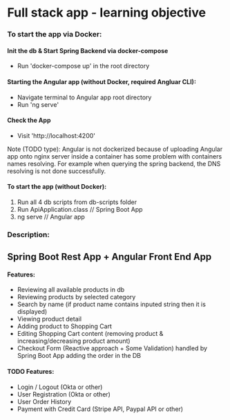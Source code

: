 # Full stack app - learning objective

### To start the app via Docker:

#### Init the db & Start Spring Backend via docker-compose
* Run 'docker-compose up' in the root directory

#### Starting the Angular app (without Docker, required Angluar CLI):
* Navigate terminal to Angular app root directory
* Run 'ng serve'

#### Check the App
* Visit 'http://localhost:4200'

Note (TODO type): Angular is not dockerized because of uploading Angular app onto nginx server inside a container has some problem with containers names resolving. For example when querying the spring backend, the DNS resolving is not done successfully.


#### To start the app (without Docker):
1. Run all 4 db scripts from db-scripts folder
2. Run ApiApplication.class // Spring Boot App
3. ng serve // Angular app


### Description:
## Spring Boot Rest App + Angular Front End App

#### Features:
* Reviewing all available products in db
* Reviewing products by selected category
* Search by name (if product name contains inputed string then it is displayed)
* Viewing product detail
* Adding product to Shopping Cart
* Editing Shopping Cart content (removing product & increasing/decreasing product amount)
* Checkout Form (Reactive approach + Some Validation) handled by Spring Boot App adding the order in the DB

#### TODO Features:
* Login / Logout (Okta or other)
* User Registration (Okta or other)
* User Order History
* Payment with Credit Card (Stripe API, Paypal API or other)
